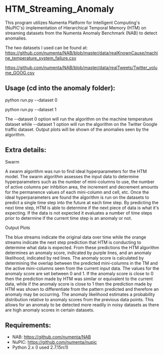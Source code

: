# HTM_Streaming_Anomaly

This program utilizes Numenta Platform for Intelligent Computing's (NuPIC's) implementation of Hierarchical Temporal Memory (HTM) on streaming datasets from the Numenta Anomaly Benchmark (NAB) to detect anomalies.

The two datasets I used can be found at:
https://github.com/numenta/NAB/blob/master/data/realKnownCause/machine_temperature_system_failure.csv

https://github.com/numenta/NAB/blob/master/data/realTweets/Twitter_volume_GOOG.csv


Usage (cd into the anomaly folder):
-----------------------------------
python run.py --dataset 0

python run.py --dataset 1

The --dataset 0 option will run the algorithm on the machine temperature dataset while --dataset 1 option will run the algorithm on the Twitter Google traffic dataset. Output plots will be shown of the anomalies seen by the algorithm.

Extra details:
-----------------------------------

Swarm

A swarm algorithm was run to find ideal hyperparameters for the HTM model. The swarm algorithm assesses the input data to determine hyperparameters such as the number of mini-columns to use, the number of active columns per inhbition area, the increment and decrement amounts for the permanence values of each mini-column and cell, etc. Once the ideal hyperparameters are found the algorithm is run on the datasets to predict a single time step into the future at each time step. By predicting the next time step, HTM is able to determine if the next piece of data is what it's expecting. If the data is not expected it evaluates a number of time steps prior to determine if the current time step is an anomaly or not.

Output Plots

The blue streams indicate the original data over time while the orange streams indicate the next step prediction that HTM is conducting to determine what data is expected. From these predictions the HTM algorithm determines an anomaly score, indicated by purple lines, and an anomaly likelihood, indicated by red lines. The anomaly score is calculated by determining the overlap between the predicted mini-columns in the TM and the active mini-columns seen from the current input data. The values for the anomaly score are set between 0 and 1. If the anomaly score is close to 0 then the prediction made by HTM was similar or equivalent to the current data, while if the anomaly score is close to 1 then the prediction made by HTM was shown to differentiate from the pattern predicted and therefore an anomaly may be occurring. The anomaly likelihood estimates a probability distribution relative to anomaly scores from the previous data points. This allows for an anomaly to be detected more readily in noisy datasets as there are high anomaly scores in certain datasets.

Requirements:
-----------------------------------
- NAB:   https://github.com/numenta/NAB
- NuPIC: https://github.com/numenta/nupic
- Python 2.x (I used 2.7.15rc1)
